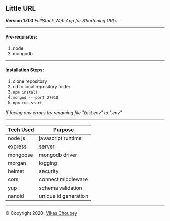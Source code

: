 ## Little URL

**Version 1.0.0**
_FullStack Web App for Shortening URLs._

---

#### Pre-requisites:

1. node
1. mongodb

---

#### Installation Steps:

1. clone repository
1. cd to local repository folder
1. `npm install`
1. `mongod ---port 27018`
1. `npm run start`

_If facing any errors try renaming file "test.env" to ".env"_

---

| Tech Used | Purpose              |
| --------- | -------------------- |
| node js   | javascript runtime   |
| express   | server               |
| mongoose  | mongodb driver       |
| morgan    | logging              |
| helmet    | security             |
| cors      | connect middleware   |
| yup       | schema validation    |
| nanoid    | unique id generation |

---

© Copyright 2020, [Vikas Choubey](vikas.cby@gmail.com)
